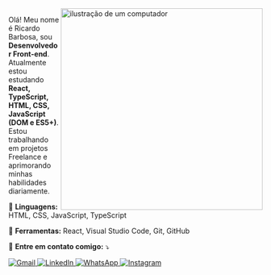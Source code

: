 <img src="https://raw.githubusercontent.com/MicaelliMedeiros/micaellimedeiros/master/image/computer-illustration.png" alt="ilustração de um computador" min-width="400px" max-width="400px" width="400px" align="right">

<p align="left"> 
  Olá! Meu nome é Ricardo Barbosa, sou <strong>Desenvolvedor Front-end</strong>.<br>
  Atualmente estou estudando <strong>React, TypeScript, HTML, CSS, JavaScript (DOM e ES5+)</strong>.<br>
  Estou trabalhando em projetos Freelance e aprimorando minhas habilidades diariamente.
</p>

<p align="left">
  🦄 <strong>Linguagens:</strong> HTML, CSS, JavaScript, TypeScript
</p>

<p align="left">
  💼 <strong>Ferramentas:</strong> React, Visual Studio Code, Git, GitHub
</p>

<p align="left">
  💌 <strong>Entre em contato comigo:</strong> ⤵️
</p>

<p align="left">
  <a href="mailto:Ricardo.barbosanto@gmail.com" title="Gmail">
    <img src="https://img.shields.io/badge/-Gmail-FF0000?style=flat-square&labelColor=FF0000&logo=gmail&logoColor=white" alt="Gmail"/>
  </a>
  <a href="https://www.linkedin.com/in/https://www.linkedin.com/in/ricardo-barbosa-173755266/" title="LinkedIn">
    <img src="https://img.shields.io/badge/-Linkedin-0e76a8?style=flat-square&logo=Linkedin&logoColor=white" alt="LinkedIn"/>
  </a>
  <a href="https://wa.me/77998334081" title="WhatsApp">
    <img src="https://img.shields.io/badge/-WhatsApp-25d366?style=flat-square&labelColor=25d366&logo=whatsapp&logoColor=white" alt="WhatsApp"/>
  </a>
  <a href="https://instagram.com/https://www.instagram.com/ricardomrzz/" title="Instagram">
    <img src="https://img.shields.io/badge/-Instagram-DF0174?style=flat-square&labelColor=DF0174&logo=instagram&logoColor=white" alt="Instagram"/>
  </a>
</p>
